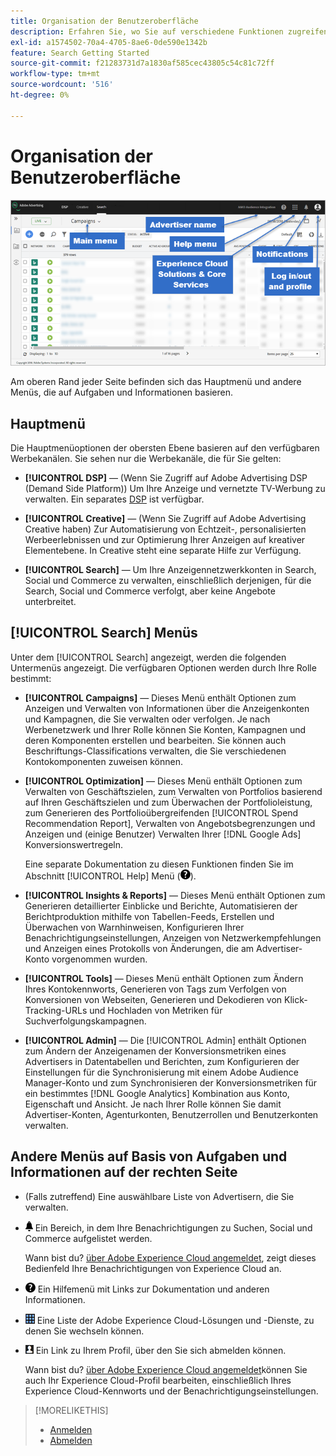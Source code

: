 ```yaml
---
title: Organisation der Benutzeroberfläche
description: Erfahren Sie, wo Sie auf verschiedene Funktionen zugreifen können.
exl-id: a1574502-70a4-4705-8ae6-0de590e1342b
feature: Search Getting Started
source-git-commit: f21283731d7a1830af585cec43805c54c81c72ff
workflow-type: tm+mt
source-wordcount: '516'
ht-degree: 0%

---
```


# Organisation der Benutzeroberfläche

![Benutzeroberfläche](/help/search-social-commerce/assets/ui.png "Benutzeroberfläche")

Am oberen Rand jeder Seite befinden sich das Hauptmenü und andere Menüs, die auf Aufgaben und Informationen basieren.

## Hauptmenü

Die Hauptmenüoptionen der obersten Ebene basieren auf den verfügbaren Werbekanälen. Sie sehen nur die Werbekanäle, die für Sie gelten:

* **[!UICONTROL DSP]** — (Wenn Sie Zugriff auf Adobe Advertising DSP (Demand Side Platform)) Um Ihre Anzeige und vernetzte TV-Werbung zu verwalten. Ein separates [DSP](https://experienceleague.adobe.com/docs/advertising/dsp/home.html) ist verfügbar.

* **[!UICONTROL Creative]** — (Wenn Sie Zugriff auf Adobe Advertising Creative haben) Zur Automatisierung von Echtzeit-, personalisierten Werbeerlebnissen und zur Optimierung Ihrer Anzeigen auf kreativer Elementebene. In Creative steht eine separate Hilfe zur Verfügung.

* **[!UICONTROL Search]** — Um Ihre Anzeigennetzwerkkonten in Search, Social und Commerce zu verwalten, einschließlich derjenigen, für die Search, Social und Commerce verfolgt, aber keine Angebote unterbreitet.

## [!UICONTROL Search] Menüs

Unter dem [!UICONTROL Search] angezeigt, werden die folgenden Untermenüs angezeigt. Die verfügbaren Optionen werden durch Ihre Rolle bestimmt:

* **[!UICONTROL Campaigns]** — Dieses Menü enthält Optionen zum Anzeigen und Verwalten von Informationen über die Anzeigenkonten und Kampagnen, die Sie verwalten oder verfolgen. Je nach Werbenetzwerk und Ihrer Rolle können Sie Konten, Kampagnen und deren Komponenten erstellen und bearbeiten. Sie können auch Beschriftungs-Classifications verwalten, die Sie verschiedenen Kontokomponenten zuweisen können.

* **[!UICONTROL Optimization]** — Dieses Menü enthält Optionen zum Verwalten von Geschäftszielen, zum Verwalten von Portfolios basierend auf Ihren Geschäftszielen und zum Überwachen der Portfolioleistung, zum Generieren des Portfolioübergreifenden [!UICONTROL Spend Recommendation Report], Verwalten von Angebotsbegrenzungen und Anzeigen und (einige Benutzer) Verwalten Ihrer [!DNL Google Ads] Konversionswertregeln.

  Eine separate Dokumentation zu diesen Funktionen finden Sie im Abschnitt [!UICONTROL Help] Menü (![Hilfe-Menü](/help/search-social-commerce/assets/help-main-menu.png "Hilfe-Menü")).

* **[!UICONTROL Insights & Reports]** — Dieses Menü enthält Optionen zum Generieren detaillierter Einblicke und Berichte, Automatisieren der Berichtproduktion mithilfe von Tabellen-Feeds, Erstellen und Überwachen von Warnhinweisen, Konfigurieren Ihrer Benachrichtigungseinstellungen, Anzeigen von Netzwerkempfehlungen und Anzeigen eines Protokolls von Änderungen, die am Advertiser-Konto vorgenommen wurden.

* **[!UICONTROL Tools]** — Dieses Menü enthält Optionen zum Ändern Ihres Kontokennworts, Generieren von Tags zum Verfolgen von Konversionen von Webseiten, Generieren und Dekodieren von Klick-Tracking-URLs und Hochladen von Metriken für Suchverfolgungskampagnen.

* **[!UICONTROL Admin]** — Die [!UICONTROL Admin] enthält Optionen zum Ändern der Anzeigenamen der Konversionsmetriken eines Advertisers in Datentabellen und Berichten, zum Konfigurieren der Einstellungen für die Synchronisierung mit einem Adobe Audience Manager-Konto und zum Synchronisieren der Konversionsmetriken für ein bestimmtes [!DNL Google Analytics] Kombination aus Konto, Eigenschaft und Ansicht. Je nach Ihrer Rolle können Sie damit Advertiser-Konten, Agenturkonten, Benutzerrollen und Benutzerkonten verwalten.

## Andere Menüs auf Basis von Aufgaben und Informationen auf der rechten Seite

* (Falls zutreffend) Eine auswählbare Liste von Advertisern, die Sie verwalten.

* ![Warnhinweise](/help/search-social-commerce/assets/notifications-panel.png "Warnhinweis-Benachrichtigungen") Ein Bereich, in dem Ihre Benachrichtigungen zu Suchen, Social und Commerce aufgelistet werden.

  Wann bist du? [über Adobe Experience Cloud angemeldet](log-in.md), zeigt dieses Bedienfeld Ihre Benachrichtigungen von Experience Cloud an.

* ![Hilfe-Menü](/help/search-social-commerce/assets/help-main-menu.png "Hilfe-Menü") Ein Hilfemenü mit Links zur Dokumentation und anderen Informationen.

* ![Lösungsschalter](/help/search-social-commerce/assets/menu-icon.png "Lösungsschalter") Eine Liste der Adobe Experience Cloud-Lösungen und -Dienste, zu denen Sie wechseln können.

* ![Benutzerprofil](/help/search-social-commerce/assets/user-profile.png "Benutzerprofil") Ein Link zu Ihrem Profil, über den Sie sich abmelden können.

  Wann bist du? [über Adobe Experience Cloud angemeldet](log-in.md)können Sie auch Ihr Experience Cloud-Profil bearbeiten, einschließlich Ihres Experience Cloud-Kennworts und der Benachrichtigungseinstellungen.

>[!MORELIKETHIS]
>
>* [Anmelden](log-in.md)
>* [Abmelden](log-out.md)
